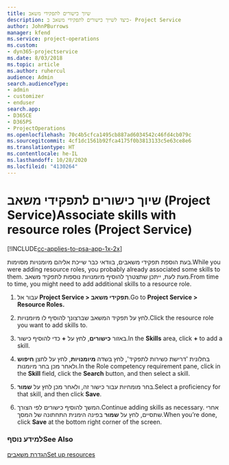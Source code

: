 ```yaml
---
title: שיוך כישורים לתפקידי משאב
description: כיצד לשייך כישורים לתפקידי משאב ב- Project Service
author: JohnPBurrows
manager: kfend
ms.service: project-operations
ms.custom:
- dyn365-projectservice
ms.date: 8/03/2018
ms.topic: article
ms.author: ruhercul
audience: Admin
search.audienceType:
- admin
- customizer
- enduser
search.app:
- D365CE
- D365PS
- ProjectOperations
ms.openlocfilehash: 70c4b5cfca1495cb887ad6034542c46fd4cb079c
ms.sourcegitcommit: 4cf1dc1561b92fca4175f0b3813133c5e63ce8e6
ms.translationtype: HT
ms.contentlocale: he-IL
ms.lasthandoff: 10/28/2020
ms.locfileid: "4130264"
---
```

# <a name="associate-skills-with-resource-roles-project-service"></a><span data-ttu-id="a53b9-103">שיוך כישורים לתפקידי משאב (Project Service)</span><span class="sxs-lookup"><span data-stu-id="a53b9-103">Associate skills with resource roles (Project Service)</span></span>

[!INCLUDE[cc-applies-to-psa-app-1x-2x](../includes/cc-applies-to-psa-app-1x-2x.md)]

<span data-ttu-id="a53b9-104">בעת הוספת תפקידי משאבים, בוודאי כבר שייכת אליהם מיומנויות מסוימות.</span><span class="sxs-lookup"><span data-stu-id="a53b9-104">While you were adding resource roles, you probably already associated some skills to them.</span></span> <span data-ttu-id="a53b9-105">מעת לעת, ייתכן שתצטרך להוסיף מיומנויות נוספות לתפקיד משאב.</span><span class="sxs-lookup"><span data-stu-id="a53b9-105">From time to time, you might need to add additional skills to a resource role.</span></span>  
  
1.  <span data-ttu-id="a53b9-106">עבור אל **Project Service > תפקידי משאב**.</span><span class="sxs-lookup"><span data-stu-id="a53b9-106">Go to **Project Service > Resource Roles.**</span></span>  
  
2.  <span data-ttu-id="a53b9-107">לחץ על תפקיד המשאב שברצונך להוסיף לו מיומנויות.</span><span class="sxs-lookup"><span data-stu-id="a53b9-107">Click the resource role you want to add skills to.</span></span>  
  
3.  <span data-ttu-id="a53b9-108">באזור **כישורים**, לחץ על **+** כדי להוסיף כישור.</span><span class="sxs-lookup"><span data-stu-id="a53b9-108">In the **Skills** area, click **+** to add a skill.</span></span>  
  
4.  <span data-ttu-id="a53b9-109">בחלונית 'דרישת כשירות לתפקיד‬', לחץ בשדה **מיומנויות**, לחץ על לחצן **חיפוש** ולאחר מכן בחר מיומנות.</span><span class="sxs-lookup"><span data-stu-id="a53b9-109">In the Role competency requirement pane, click in the **Skill** field, click the **Search** button,  and then select a skill.</span></span>  
  
5.  <span data-ttu-id="a53b9-110">בחר מומחיות עבור כישור זה, ולאחר מכן לחץ על **שמור**.</span><span class="sxs-lookup"><span data-stu-id="a53b9-110">Select a proficiency for that skill, and then click **Save**.</span></span>  
  
6.  <span data-ttu-id="a53b9-111">המשך להוסיף כישורים לפי הצורך.</span><span class="sxs-lookup"><span data-stu-id="a53b9-111">Continue adding skills as necessary.</span></span> <span data-ttu-id="a53b9-112">אחרי שתסיים, לחץ על **שמור** בפינה הימנית התחתונה של המסך.</span><span class="sxs-lookup"><span data-stu-id="a53b9-112">When you’re done, click **Save** at the bottom right corner of the screen.</span></span>  
  
### <a name="see-also"></a><span data-ttu-id="a53b9-113">למידע נוסף</span><span class="sxs-lookup"><span data-stu-id="a53b9-113">See Also</span></span>  
 [<span data-ttu-id="a53b9-114">הגדרת משאבים</span><span class="sxs-lookup"><span data-stu-id="a53b9-114">Set up resources</span></span>](../psa/set-up-resources.md)
